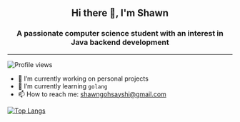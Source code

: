 <h2 align=center> Hi there 👋, I'm Shawn </h2>


<h3 align=center> A passionate computer science student with an interest in Java backend development</h3>

---

![Profile views](https://gpvc.arturio.dev/ShawnGoh)

- 🔭 I’m currently working on personal projects
- 🌱 I’m currently learning ```golang```
- 📫 How to reach me: shawngohsayshi@gmail.com


[![Top Langs](https://github-readme-stats.vercel.app/api/top-langs/?username=ShawnGoh)](https://github.com/anuraghazra/github-readme-stats)

<!--
**ShawnGoh/ShawnGoh** is a ✨ _special_ ✨ repository because its `README.md` (this file) appears on your GitHub profile.

Here are some ideas to get you started:

- 🔭 I’m currently working on ...
- 🌱 I’m currently learning ...
- 👯 I’m looking to collaborate on ...
- 🤔 I’m looking for help with ...
- 💬 Ask me about ...
- 📫 How to reach me: ...
- 😄 Pronouns: ...
- ⚡ Fun fact: ...
-->

